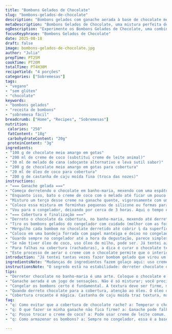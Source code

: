 ```yaml
---
title: "Bombons Gelados de Chocolate"
slug: "bombons-gelados-de-chocolate"
description: "Bombons gelados com ganache aerada à base de chocolate meio amargo e creme, envolvidos em cobertura crocante de chocolate meio amargo e óleo de coco. Texturas contrastantes e aromas intensos, vegano e sem glúten, adaptado para evitar nozes e ovos. Combinação simples que testa atenção no ponto da ganache e no choque térmico da cobertura para um resultado firme e cremoso. Bom para quem quer sobremesa gelada, com toque caseiro, fugindo do trivial."
metaDescription: "Bombons Gelados de Chocolate, uma mistura perfeita de textura e sabor, ideal para quem busca sofisticação sem complicação."
ogDescription: "Experimente os Bombons Gelados de Chocolate, uma combinação sensacional de cremosidade e crocância que impressiona."
focusKeyphrase: "Bombons Gelados de Chocolate"
date: 2025-08-18
draft: false
image: bombons-gelados-de-chocolate.jpg
author: "Julia"
prepTime: PT25M
cookTime: PT20M
totalTime: PT4H30M
recipeYield: "4 porções"
categories: ["Sobremesas"]
tags:
- "vegano"
- "sem glúten"
- "chocolate"
keywords:
- "bombons gelados"
- "receita de bombons"
- "sobremesa fácil"
breadcrumb: ["Home", "Recipes", "Sobremesas"]
nutrition: 
 calories: "250"
 fatContent: "18g"
 carbohydrateContent: "20g"
 proteinContent: "3g"
ingredients:
- "100 g de chocolate meio amargo em gotas"
- "200 ml de creme de coco (substitui creme de leite animal)"
- "30 ml de melado de cana (adoçante alternativo e leva sutil sabor)"
- "200 g de chocolate meio amargo em gotas para cobertura"
- "20 ml de óleo de coco para cobertura"
- "200 g de castanha de caju moída fina (troca das nozes)"
instructions:
- "=== Ganache gelada ==="
- "Começo derretendo o chocolate em banho-maria, mexendo com uma espátula de silicone, olhando para que ele derreta devagar, sem passar de 45°C. Se queimar, amargor pesado e textura arenosa depois. Deixo o chocolate quente, mas longe do fogo, só para segurar a temperatura."
- "Enquanto isso, bato o creme de coco com o melado até ficar um pouco aerado, não precisa ficar chantilly, só incorporar ar para leveza. Se usar creme de leite comum, fica mais encorpado, reina mais gordura, porém coco dá certo para versões veganas e deixa um sabor distinto."
- "Misturo um terço desse creme na ganache quente, vigorosamente com um batedor de arame para emulsificar, quebrar pontos de gordura. Aí venho com o resto do creme, incorporando delicadamente com um movimento de dobra para manter ar. O segredo está no frio da ganache que vai cremear, fica uma mousse densa, mas aerada. Se misturar tudo quente, perde-se a fofura."
- "Coloco essa mistura em forminhas pequenas de silicone ou formas para gelo, o ideal é que não estejam muito grandes para o choque térmico funcionar depois, uso palitinhos de sorvete, que encaixam bem."
- "Vou para o congelador, deixando por cerca de 3 horas. Aqui o tempo é flexível, o ponto para retirar é quando estiver firme, mas ainda macio ao toque, segurança para não quebrar na cobertura."
- "=== Cobertura e finalização ==="
- "Derreto o chocolate da cobertura, no banho-maria, mexendo até derreter por completo e adicionar o óleo de coco, que ajuda a deixar a cobertura mais fluida e brilho natural. Importante não ultrapassar 40°C para que o chocolate não perca o brilho e trave bonito quando frio."
- "Tiro os bombons gelados do congelador com cuidado (melhor com as formas de silicone para desenformar fácil) – essa etapa não pode ter pressa, pois o contraste térmico faz a cobertura firmar rápido, mas pode rachar se for muito frio ou muito quente."
- "Mergulho cada bombom no chocolate derretido até cobrir ¾ da superfície, deixo escorrer o excesso rapidamente, quase um arquivo fino de chocolate. Depois passo para a castanha de caju moída, que dá crocância, textura e sabor suave, substituindo as nozes para evitar alergia. Ou uso coco ralado tostado, ótimo também."
- "Coloco em uma bandeja forrada com papel manteiga e deixo no congelador uns 30 minutos para a casca endurecer, não mais que isso para evitar queindo úmido o chocolate fique esbranquiçado. Se o chocolate perder o brilho, pode ser porque for muito umidade – cozinha ensina que deve ser bem seco o ambiente para coberturas de chocolate."
- "Guardo sempre no congelador até a hora da degustação, parece simples, mas manter no frio evita que a ganache derreta e borda fique molenga."
- "Se não tiver óleo de coco, uso óleo de milho, pode ser. Já tentei azeite de oliva que deu uma pegada diferente, mas não para todo paladar."
- "Para falhas na cobertura (rachaduras), a dica é curar o chocolate temperando separado antes, assim endurece melhor e sela o recheio."
- "Este processo de aerar o creme com o chocolate permite que o interior dos bombons tenha leveza e cremosidade ao mesmo tempo firme, diferença enorme nos resultados que já vi por aí, principalmente se você quer algo rápido e simples."
introduction: "Já tentei tantas vezes fazer bombom gelado que virou um mini ritual: a textura da ganache precisa ser aquele meio termo, aerada, pra dar leveza, mas firme o suficiente para mergulhar na cobertura de chocolate que, obrigatoriamente, tem que ser intensa para contrastar com o doce do recheio. Esse bombom brinca entre o frio que segura, a cremosidade e a crocância das castanhas. É um exercício de paciência e atenção. Troquei ingredientes para evitar alergias e experimentei creme de coco, que surpreendeu com um toque tropical e manteve o recheio leve. Se você não tem prática com temperagem de chocolate, a adição do óleo de coco facilita o trabalho, evitando que a cobertura fique dura demais. No fim das contas, um doce gelado para quem valoriza complexidade simples."
ingredientsNote: "Mudanças de ingredientes fazem golaço aqui: uso creme de coco e melado de cana para dar aroma e textura sem ligar em ingredientes de origem animal ou alérgicos comuns como ovos e nozes. O chocolate meio amargo ideal tem, pelo menos, 60% cacau para não ficar doce demais depois da cobertura e do melado. O óleo de coco é uma mão na roda, deixa mais líquido o chocolate para a cobertura e dá brilho gostoso; substitua por óleo de canola ou milho se não tiver. Castanha de caju moída ou coco ralado torrado são crocantes, porém diferentes no sabor, experimente e sinta qual agrada mais seu paladar. Para forminhas, as de silicone facilitam a vida, inclusive para desenformar e não quebrar."
instructionsNote: "O segredo está na estabilidade: derreter chocolate devagar, não ultrapassar temperatura para não queimar. Incorporar o creme gradualmente para homogeneizar, sem murchar a mousse – por isso o terceiro de creme batido entra primeiro vigorosamente e o resto é delicado. Congelar o bombom já com o palito ajuda na hora da cobertura. A cobertura com óleo de coco fica mais flexível e evita que rache quando frio; temperar evita opacidade e textura ruim. Passar na castanha gera contraste de textura e sabor. Tempo no congelador depois deve garantir firmeza sem ressecar. Sem pressa para não errar temperatura é a dica mestre; visual: a ganache deve estar opaca e firme antes de cobrir."
tips:
- "Derreter chocolate no banho-maria é uma arte. Coloque o chocolate e mexa sempre. Ouça o chocolate quando for derretendo. O calor deve ser exatamente controlado. Se derreter rápido, ele amarga. O ideal é não exagerar a temperatura. Se passar de 45°C, aí já era, muda a textura. Vejo o brilho do chocolate se perdendo. É questão de paciência. Isso faz diferença na ganache."
- "Ganache aerada é um jogo de sensações. Não é só misturar; você precisa trabalhar a leveza. Primeiro, adicione um pouco do creme batido vigorosamente. Isso emulsifica e quebra a gordura. Depois, vai devagar. Movimento de dobra é a chave. Essa técnica não permite que o ar escape. Uma ganache levemente firme e cremosa é o que buscamos."
- "Congelar os bombons certo é fundamental. A textura deve ser firme, mas não congelada a ponto de virar pedra. O toque é crucial. Volte a verificar a cada cinquenta minutos. Tempo varia, mas firmeza controlada é tudo. Lembre-se, um bombom quebrado na cobertura é um truque feio."
- "Quando derreto chocolate para a cobertura, atenção ao óleo. O óleo de coco te dá fluidez e tensão necessária. Chocolate quente, temperatura abaixo de 40°C, mantém o brilho. Verifique o brilho antes de mergulhar os bombons. Sem isso, o chocolate pode ficar opaco. Olhe os sinais antes de cobrir."
- "Cobertura crocante é mágica. Castanha de caju moída traz textura, mas não ouse usar muito. Um pouco é perfeito. Alternativas? Coco ralado tostado também empolga. Experimente. Teste, sinta a diferença entre os sabores. Não tenha medo de se aventurar com ingredientes. Cada mudança gera experiências. E isso é o que importa."
faq:
- "q: Como evitar que a cobertura de chocolate rache? a: Temperar o chocolate é fundamental. O segredo está em derreter e esfriar antes de cobrir. Isso garante que não trincará depois. Olhe a sua temperatura no termômetro. A atenção é o que muda tudo."
- "q: O que fazer se minha ganache não fica firme? a: Ganache pode falhar, e se isso acontecer, verifique a proporção de ingredientes. Muito creme ou calor excessivo pode afetar. O ideal é sempre medir. E eis outra opção: se precisar, deixe mais tempo no congelador, isso ajuda."
- "q: Posso trocar o creme de coco? a: Pode usar creme de leite comum. No entanto, isso muda a textura e o sabor. A alternativa vegana é interessante, mas saiba que o coco dá vibe tropical. Faça testes com o que você tem em casa e anote resultados, cada receita é um aprendizado."
- "q: Como armazenar os bombons? a: Sempre no congelador, essa é a base. Mantenha em um recipiente bem fechado ou com filme plástico. Evite umidade, isso estraga. Pode perder a crocância. Para longas durações, não deixe exposto ao frio direto. Estabilidade é tudo."

---
```

